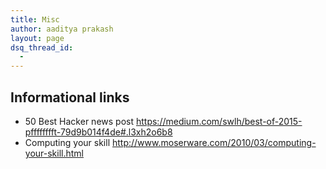 ```yaml
---
title: Misc
author: aaditya prakash
layout: page
dsq_thread_id:
  - 
---
```


## Informational links
 * 50 Best Hacker news post <https://medium.com/swlh/best-of-2015-pfffffffft-79d9b014f4de#.l3xh2o6b8>
 * Computing your skill <http://www.moserware.com/2010/03/computing-your-skill.html>
